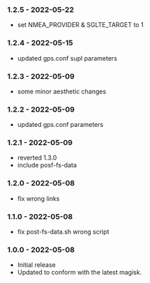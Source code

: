 ### 1.2.5 - 2022-05-22
* set NMEA_PROVIDER & SGLTE_TARGET to 1
### 1.2.4 - 2022-05-15
* updated gps.conf supl parameters
### 1.2.3 - 2022-05-09
* some minor aesthetic changes
### 1.2.2 - 2022-05-09
* updated gps.conf parameters
### 1.2.1 - 2022-05-09
* reverted 1.3.0
* include posf-fs-data
### 1.2.0 - 2022-05-08
* fix wrong links
### 1.1.0 - 2022-05-08
* fix post-fs-data.sh wrong script
### 1.0.0 - 2022-05-08
* Initial release
* Updated to conform with the latest magisk.